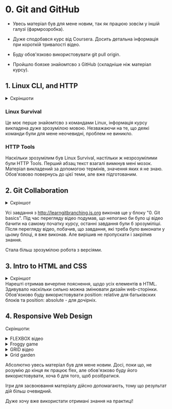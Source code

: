 # 0. Git and GitHub

- Увесь матеріал був для мене новим, так як працюю зовсім у іншій галузі (фармрозробка).

- Дуже сподобався курс від Coursera. Досить детальна інформація при короткій тривалості відео.

- Буду обов'язково використовувати git pull origin.

- Пройшло боязке знайомтсво з GitHub (складніше ніж матеріал курсу).

## 1. Linux CLI, and HTTP
<details>
<summary>Скріншоти</summary>

![Linux_part1](https://user-images.githubusercontent.com/110051631/183241793-0c0dcef2-be98-4ba4-874f-1eff9c5321e3.PNG)

![Linux_part2](https://user-images.githubusercontent.com/110051631/183241794-6c284a9c-0a23-4c44-879f-025be4496b85.PNG)

![Linux_part3](https://user-images.githubusercontent.com/110051631/183241796-27d58837-075a-4764-b92f-c92f81e28757.PNG)

![Linux_part4](https://user-images.githubusercontent.com/110051631/183241797-f3ce7d10-e669-4b05-bedb-b0bf82184bf9.PNG)

![Linux-final](https://user-images.githubusercontent.com/110051631/183241798-2b098243-2f65-4a49-8bc1-fa9b2be5ad91.PNG)
</details>

### Linux Survival 
Це моє перше знайомтсво з командами Linux, інформація курсу викладена дуже зрозумілою мовою. Незважаючи на те, що деякі команди були для мене неочевидні, проблем не виникло.
### HTTP Tools
Наскільки зрозумілим був Linux Survival, настільки ж незрозумілими були HTTP Tools. Перший абзац текст взагалі вимкнув мені мозок. Матеріал викладений за допомогою термінів, значення яких я не знаю. Обов'язвово повернусь до цієї теми, але вже підготованим. 

## 2. Git Collaboration

<details>
<summary>Скріншот</summary>

![screenshot](https://user-images.githubusercontent.com/110051631/184243967-e6c8449f-a07f-4b97-8f94-ddf8e9b36bd1.PNG)
</details>

Усі завдання з http://learngitbranching.js.org виконав ще у блоку "0. Git basics". Під час перегляду відео подумав, що непогано би було ці відео бачити на самому початку курсу, останні завдання були б зрозуміліші. Після перегляду відео, побачив, що завдання, які треба було виконати у цьому блоці, я вже виконав. Але вирішив не пропускати і закріпив знання.

Стала більш зрозумілою робота з версіями.

## 3. Intro to HTML and CSS
<details>
<summary>Скріншот</summary>

![screenshot](https://user-images.githubusercontent.com/110051631/185679417-f3305eb2-333d-47ee-9d8b-06529a8f95b9.png)
</details>
Нарешті отримав вичерпне пояснення, щодо усіх елементів в HTML. Здивувало наскільки сильно можна змінювати дизайн web-сторінки. Обов'язково буду використовувати position: relative для батьківских блоків та position: absolute - для дочірніх.

## 4. Responsive Web Design

Скріншоти:
<details>
<summary>FLEXBOX відео</summary>

![FLEXBOX](https://user-images.githubusercontent.com/110051631/185796337-3da3c805-d652-44d5-97f8-4151166445c6.PNG)
</details>

<details>
<summary>Froggy game</summary>

![Froggy-game](https://user-images.githubusercontent.com/110051631/185796339-fb08da9b-43b5-4f5a-aa30-3937c6b26fb7.PNG)
</details>

<details>
<summary>GRID відео</summary>

![GRID](https://user-images.githubusercontent.com/110051631/185796341-e15250d3-614e-475c-b67e-5ae537bc56d9.PNG)
</details>

<details>
<summary>Grid garden</summary>

![Grid-garden](https://user-images.githubusercontent.com/110051631/185796335-41b4e788-0390-4a76-ba73-6a4fbf671145.PNG)
</details>

Абсолютно увесь матеріал був для мене новим. Досі, поки що, не розумію до кінця як працює flex, але обов'язково буду його використовувати, хоча б для того, щоб розібратися.

Ігри для засвоювання матеріалу дійсно допомагають, тому що результат дій більш очевидний.

Дуже хочу вже використати отримані знання на практиці!


